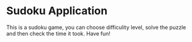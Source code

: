 # Sudoku Application
This is a sudoku game, you can choose difficulity level, solve the puzzle and then check the time it took. Have fun!